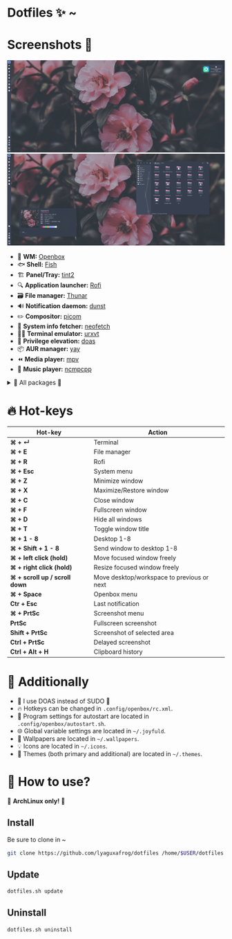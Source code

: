 # Dotfiles ✨ ~

# Screenshots 📸
![screen_2](docs/screen2.png)
![screen_1](docs/screen1.png)

* 💫 **WM:** [Openbox](https://archlinux.org/packages/extra/x86_64/openbox/)
* 🐟 **Shell:** [Fish](https://archlinux.org/packages/extra/x86_64/fish/)
* 🏗️ **Panel/Tray:** [tint2](https://archlinux.org/packages/extra/x86_64/tint2/)
* 🔍️ **Application launcher:** [Rofi](https://archlinux.org/packages/extra/x86_64/rofi/)
* 🗃️ **File manager:** [Thunar](https://archlinux.org/packages/extra/x86_64/thunar/)
* 🔊 **Notification daemon:** [dunst](https://archlinux.org/packages/extra/x86_64/dunst/)
* ✏️ **Compositor:** [picom](https://archlinux.org/packages/extra/x86_64/picom/)
* 📝 **System info fetcher:** [neofetch](https://archlinux.org/packages/extra/any/neofetch/)
* 🧑‍💻 **Terminal emulator:** [urxvt](https://archlinux.org/packages/extra/x86_64/rxvt-unicode/)
* 🔐 **Privilege elevation:** [doas](https://archlinux.org/packages/extra/x86_64/opendoas/)
* 📦️ **AUR manager:** [yay](https://aur.archlinux.org/packages/yay)
* ⏪️ **Media player:** [mpv](https://archlinux.org/packages/extra/x86_64/mpv/)
* 🔀 **Music player:** [ncmpcpp](https://archlinux.org/packages/extra/x86_64/ncmpcpp/)


<details>
  <summary>🚧 All packages 🚧</summary>

- [wget](https://archlinux.org/packages/core/x86_64/wget/): A command-line utility for downloading files from the web.
- [xorg](https://archlinux.org/packages/extra/x86_64/xorg-server/): X.Org X server and related utilities.
- [xorg-xinit](https://archlinux.org/packages/extra/x86_64/xorg-xinit/): X.Org initialisation program.
- [xorg-server](https://archlinux.org/packages/extra/x86_64/xorg-server/): X.Org X server.
- [xorg-xrandr](https://archlinux.org/packages/extra/x86_64/xorg-xrandr/): Primitive command line interface to RandR extension.
- [xorg-xrdb](https://archlinux.org/packages/extra/x86_64/xorg-xrdb/): X server resource database utility.
- [rsync](https://archlinux.org/packages/core/x86_64/rsync/): A fast, versatile, remote (and local) file-copying tool.
- [psmisc](https://archlinux.org/packages/core/x86_64/psmisc/): Miscellaneous proc filesystem utilities.
- [dunst](https://archlinux.org/packages/community/x86_64/dunst/): A customizable and lightweight notification-daemon.
- [nitrogen](https://archlinux.org/packages/community/x86_64/nitrogen/): A wallpaper browser and setter for X.
- [openbox](https://archlinux.org/packages/community/x86_64/openbox/): A highly configurable and lightweight window manager.
- [rofi](https://archlinux.org/packages/community/x86_64/rofi/): A window switcher, run dialog, ssh-launcher and dmenu replacement.
- [rxvt-unicode](https://archlinux.org/packages/community/x86_64/rxvt-unicode/): An unicode enabled rxvt-clone terminal emulator.
- [tint2](https://archlinux.org/packages/community/x86_64/tint2/): A lightweight panel/taskbar for Linux desktops.
- [picom](https://archlinux.org/packages/community/x86_64/picom/): A lightweight compositor for X11.
- [obmenu-generator](https://aur.archlinux.org/packages/obmenu-generator/): A fast pipe/static menu generator for the Openbox Window Manager.
- [perl-gtk3](https://archlinux.org/packages/extra/x86_64/perl-gtk3/): Perl bindings for GTK3.
- [pipewire](https://archlinux.org/packages/extra/x86_64/pipewire/): Low-latency audio/video router and processor.
- [lib32-pipewire](https://archlinux.org/packages/multilib/x86_64/lib32-pipewire/): Low-latency audio/video router and processor (32-bit).
- [pipewire-pulse](https://archlinux.org/packages/extra/x86_64/pipewire-pulse/): PipeWire PulseAudio replacement.
- [pipewire-alsa](https://archlinux.org/packages/extra/x86_64/pipewire-alsa/): PipeWire ALSA replacement.
- [helvum](https://aur.archlinux.org/packages/helvum/): A dynamic tiling WM with gaps.
- [mpd](https://archlinux.org/packages/community/x86_64/mpd/): A flexible, powerful, server-side application for playing music.
- [mpc](https://archlinux.org/packages/community/x86_64/mpc/): A command line tool to interface MPD.
- [ncmpcpp](https://archlinux.org/packages/community/x86_64/ncmpcpp/): A featureful ncurses based MPD client.
- [alsa-utils](https://archlinux.org/packages/extra/x86_64/alsa-utils/): Advanced Linux Sound Architecture - Utilities.
- [brightnessctl](https://archlinux.org/packages/community/x86_64/brightnessctl/): A tool to control brightness of backlight and LEDs.
- [imagemagick](https://archlinux.org/packages/extra/x86_64/imagemagick/): An image viewing/manipulation program.
- [scrot](https://archlinux.org/packages/community/x86_64/scrot/): A simple command-line screenshot utility.
- [w3m](https://archlinux.org/packages/extra/x86_64/w3m/): A pager/text-based web browser.
- [wireless_tools](https://archlinux.org/packages/core/x86_64/wireless_tools/): Tools allowing to manipulate the Wireless Extensions.
- [xclip](https://archlinux.org/packages/extra/x86_64/xclip/): Command line interface to X selections.
- [xsettingsd](https://archlinux.org/packages/community/x86_64/xsettingsd/): Provides settings to X11 applications via the XSETTINGS specification.
- [xss-lock](https://archlinux.org/packages/community/x86_64/xss-lock/): X screen saver locker.
- [thunar](https://archlinux.org/packages/extra/x86_64/thunar/): A modern file manager for Xfce.
- [thunar-archive-plugin](https://archlinux.org/packages/extra/x86_64/thunar-archive-plugin/): Create and extract archives in Thunar.
- [thunar-volman](https://archlinux.org/packages/extra/x86_64/thunar-volman/): Automatic management of removable devices in Thunar.
- [ffmpegthumbnailer](https://archlinux.org/packages/community/x86_64/ffmpegthumbnailer/): Lightweight video thumbnailer that can be used by file managers.
- [tumbler](https://archlinux.org/packages/extra/x86_64/tumbler/): D-Bus service for applications to request thumbnails.
- [inkscape](https://archlinux.org/packages/extra/x86_64/inkscape/): Professional vector graphics editor.
- [mpv](https://archlinux.org/packages/extra/x86_64/mpv/): A free, open-source, and cross-platform media player.
- [parcellite](https://archlinux.org/packages/community/x86_64/parcellite/): Lightweight GTK+ clipboard manager.
- [pavucontrol](https://archlinux.org/packages/extra/x86_64/pavucontrol/): PulseAudio Volume Control.
- [viewnior](https://archlinux.org/packages/community/x86_64/viewnior/): A fast and simple image viewer.
- [xfce4-power-manager](https://archlinux.org/packages/extra/x86_64/xfce4-power-manager/): Power manager for Xfce desktop.
- [htop](https://archlinux.org/packages/extra/x86_64/htop/): Interactive process viewer and manager.
- [neofetch](https://archlinux.org/packages/community/any/neofetch/): A CLI system information tool written in Bash.
- [fish](https://archlinux.org/packages/community/x86_64/fish/): A smart and user-friendly command-line
  
</details>


# 🔥 Hot-keys 

| Hot-key | Action |
|---------|--------|
| **⌘ + ↵** | Terminal |
| **⌘ + E** | File manager |
| **⌘ + R** | Rofi |
| **⌘ + Esc** | System menu |
| **⌘ + Z** | Minimize window |
| **⌘ + X** | Maximize/Restore window |
| **⌘ + C** | Close window |
| **⌘ + F** | Fullscreen window |
| **⌘ + D** | Hide all windows |
| **⌘ + T** | Toggle window title |
| **⌘ + 1 - 8** | Desktop 1-8 |
| **⌘ + Shift + 1 - 8** | Send window to desktop 1-8 |
| **⌘ + left click (hold)** | Move focused window freely |
| **⌘ + right click (hold)** | Resize focused window freely |
| **⌘ + scroll up / scroll down** | Move desktop/workspace to previous or next |
| **⌘ + Space** | Openbox menu |
| **Ctr + Esc** | Last notification |
| **⌘ + PrtSc** | Screenshot menu |
| **PrtSc** | Fullscreen screenshot |
| **Shift + PrtSc** | Screenshot of selected area |
| **Ctrl + PrtSc** | Delayed screenshot |
| **Ctrl + Alt + H** | Clipboard history |

# 📌 Additionally

* 🚨 I use DOAS instead of SUDO 🚨
* 🔥 Hotkeys can be changed in `.config/openbox/rc.xml`.
* 🚀 Program settings for autostart are located in `.config/openbox/autostart.sh`.
* 🌐 Global variable settings are located in `~/.joyfuld`.
* 🌱 Wallpapers are located in `~/.wallpapers`.
* 💡 Icons are located in `~/.icons`.
* 🎨 Themes (both primary and additional) are located in `~/.themes`.

# 🍻 How to use?

🚨 **ArchLinux only!** 🚨

## Install
Be sure to clone in ~
```bash
git clone https://github.com/lyaguxafrog/dotfiles /home/$USER/dotfiles && cd /home/$USER/dotfiles && sh sh dotfiles.sh install
```

## Update
```bash
dotfiles.sh update
```

## Uninstall 
```bash
dotfiles.sh uninstall
```

